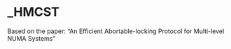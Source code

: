 # _HMCST
Based on the paper: “An Efficient Abortable-locking Protocol for Multi-level NUMA Systems”

